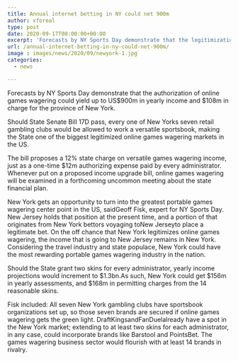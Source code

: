 ```yaml
---
title: Annual internet betting in NY could net 900m
author: xforeal 
type: post
date: 2020-09-17T00:00:00+00:00
excerpt: 'Forecasts by NY Sports Day demonstrate that the legitimization of online games wagering could yield up to US$900m in yearly income and $108m in charge for the territory of New York '
url: /annual-internet-betting-in-ny-could-net-900m/
image : images/news/2020/09/newyork-1.jpg
categories:
  - news

---
```

Forecasts by NY Sports Day demonstrate that the authorization of online games wagering could yield up to US$900m in yearly income and $108m in charge for the province of New York. 

Should State Senate Bill 17D pass, every one of New Yorks seven retail gambling clubs would be allowed to work a versatile sportsbook, making the State one of the biggest legitimized online games wagering markets in the US. 

The bill proposes a 12&percnt; state charge on versatile games wagering income, just as a one-time $12m authorizing expense paid by every administrator. Whenever put on a proposed income upgrade bill, online games wagering will be examined in a forthcoming uncommon meeting about the state financial plan. 

New York gets an opportunity to turn into the greatest portable games wagering center point in the US, saidGeoff Fisk, expert for NY Sports Day. New Jersey holds that position at the present time, and a portion of that originates from New York bettors voyaging toNew Jerseyto place a legitimate bet. On the off chance that New York legitimizes online games wagering, the income that is going to New Jersey remains in New York. Considering the travel industry and state populace, New York could have the most rewarding portable games wagering industry in the nation. 

Should the State grant two skins for every administrator, yearly income projections would increment to $1.3bn.As such, New York could get $156m in yearly assessments, and $168m in permitting charges from the 14 reasonable skins. 

Fisk included: All seven New York gambling clubs have sportsbook organizations set up, so those seven brands are secured if online games wagering gets the green light. DraftKingsandFanDuelalready have a spot in the New York market; extending to at least two skins for each administrator, in any case, could incorporate brands like Barstool and PointsBet. The games wagering business sector would flourish with at least 14 brands in rivalry.